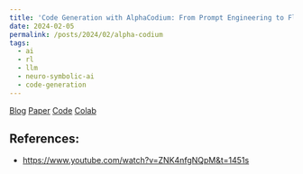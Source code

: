 ```yaml
---
title: 'Code Generation with AlphaCodium: From Prompt Engineering to Flow Engineering'
date: 2024-02-05
permalink: /posts/2024/02/alpha-codium
tags:
  - ai
  - rl
  - llm
  - neuro-symbolic-ai
  - code-generation
---
```


[Blog](https://www.codium.ai/blog/alphacodium-state-of-the-art-code-generation-for-code-contests/)
[Paper](https://arxiv.org/pdf/2401.08500.pdf)
[Code](https://github.com/Codium-ai/AlphaCodium)
[Colab]()




  
## References:
- https://www.youtube.com/watch?v=ZNK4nfgNQpM&t=1451s